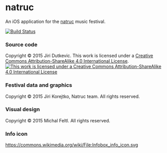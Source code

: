 # natruc
An iOS application for the [natruc](http://www.natruc.eu/) music festival.

[![Build Status](http://img.shields.io/travis/jirid/natruc/master.svg?style=flat)](https://travis-ci.org/jirid/natruc)

### Source code
Copyright &copy; 2015 Jiri Dutkevic.
This work is licensed under a [Creative Commons Attribution-ShareAlike 4.0 International License](http://creativecommons.org/licenses/by-sa/4.0/).
[![This work is licensed under a Creative Commons Attribution-ShareAlike 4.0 International License](https://i.creativecommons.org/l/by-sa/4.0/88x31.png)](http://creativecommons.org/licenses/by-sa/4.0/)

### Festival data and graphics
Copyright &copy; 2015 Jiri Korejtko, Natruc team. All rights reserved.

### Visual design
Copyright &copy; 2015 Michal Feltl. All rights reserved.

### Info icon
https://commons.wikimedia.org/wiki/File:Infobox_info_icon.svg
